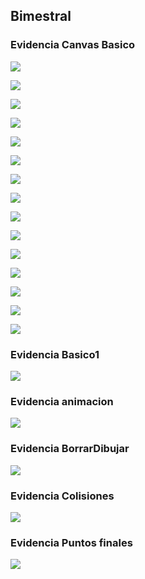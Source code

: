 ## Bimestral

### Evidencia Canvas Basico

![](img/e1.png)

![](img/e2.png)

![](img/e3.png)

![](img/e4.png)

![](img/e5.png)

![](img/e6.png)

![](img/e7.png)

![](img/e8.png)

![](img/e9.png)

![](img/e10.png)

![](img/e11.png)

![](img/e12.png)

![](img/e13.png)

![](img/e14.png)

![](img/e15.png)

### Evidencia Basico1

![](img/e16.png)

### Evidencia animacion

![](img/e17.png)

### Evidencia BorrarDibujar

![](img/e18.png)

### Evidencia Colisiones

![](img/e19.png)

### Evidencia Puntos finales

![](img/e20.png)